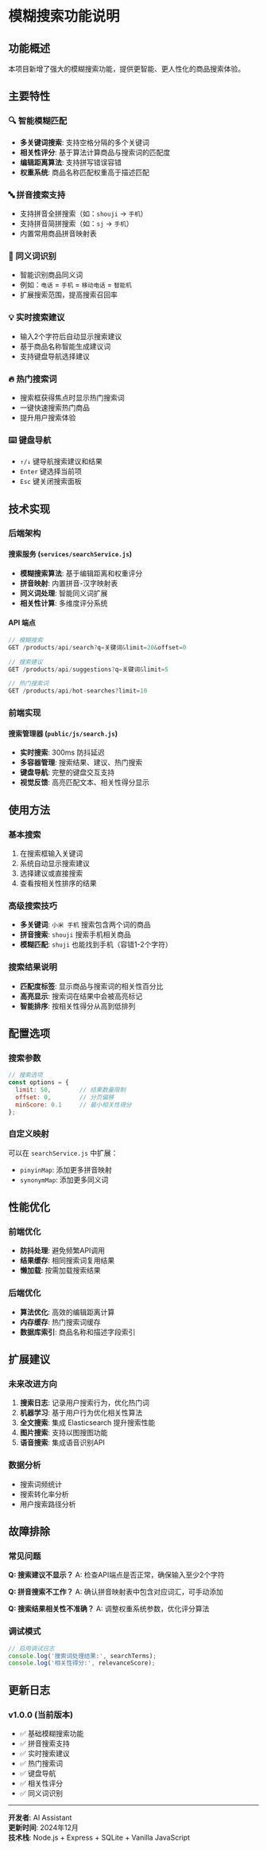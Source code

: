 # 模糊搜索功能说明

## 功能概述

本项目新增了强大的模糊搜索功能，提供更智能、更人性化的商品搜索体验。

## 主要特性

### 🔍 智能模糊匹配
- **多关键词搜索**: 支持空格分隔的多个关键词
- **相关性评分**: 基于算法计算商品与搜索词的匹配度
- **编辑距离算法**: 支持拼写错误容错
- **权重系统**: 商品名称匹配权重高于描述匹配

### 🔤 拼音搜索支持
- 支持拼音全拼搜索（如：`shouji` → `手机`）
- 支持拼音简拼搜索（如：`sj` → `手机`）
- 内置常用商品拼音映射表

### 📝 同义词识别
- 智能识别商品同义词
- 例如：`电话` = `手机` = `移动电话` = `智能机`
- 扩展搜索范围，提高搜索召回率

### 💡 实时搜索建议
- 输入2个字符后自动显示搜索建议
- 基于商品名称智能生成建议词
- 支持键盘导航选择建议

### 🔥 热门搜索词
- 搜索框获得焦点时显示热门搜索词
- 一键快速搜索热门商品
- 提升用户搜索体验

### ⌨️ 键盘导航
- `↑/↓` 键导航搜索建议和结果
- `Enter` 键选择当前项
- `Esc` 键关闭搜索面板

## 技术实现

### 后端架构

#### 搜索服务 (`services/searchService.js`)
- **模糊搜索算法**: 基于编辑距离和权重评分
- **拼音映射**: 内置拼音-汉字映射表
- **同义词处理**: 智能同义词扩展
- **相关性计算**: 多维度评分系统

#### API 端点
```javascript
// 模糊搜索
GET /products/api/search?q=关键词&limit=20&offset=0

// 搜索建议
GET /products/api/suggestions?q=关键词&limit=5

// 热门搜索词
GET /products/api/hot-searches?limit=10
```

### 前端实现

#### 搜索管理器 (`public/js/search.js`)
- **实时搜索**: 300ms 防抖延迟
- **多容器管理**: 搜索结果、建议、热门搜索
- **键盘导航**: 完整的键盘交互支持
- **视觉反馈**: 高亮匹配文本、相关性得分显示

## 使用方法

### 基本搜索
1. 在搜索框输入关键词
2. 系统自动显示搜索建议
3. 选择建议或直接搜索
4. 查看按相关性排序的结果

### 高级搜索技巧
- **多关键词**: `小米 手机` 搜索包含两个词的商品
- **拼音搜索**: `shouji` 搜索手机相关商品
- **模糊匹配**: `shuji` 也能找到手机（容错1-2个字符）

### 搜索结果说明
- **匹配度标签**: 显示商品与搜索词的相关性百分比
- **高亮显示**: 搜索词在结果中会被高亮标记
- **智能排序**: 按相关性得分从高到低排列

## 配置选项

### 搜索参数
```javascript
// 搜索选项
const options = {
  limit: 50,        // 结果数量限制
  offset: 0,        // 分页偏移
  minScore: 0.1     // 最小相关性得分
};
```

### 自定义映射
可以在 `searchService.js` 中扩展：
- `pinyinMap`: 添加更多拼音映射
- `synonymMap`: 添加更多同义词

## 性能优化

### 前端优化
- **防抖处理**: 避免频繁API调用
- **结果缓存**: 相同搜索词复用结果
- **懒加载**: 按需加载搜索结果

### 后端优化
- **算法优化**: 高效的编辑距离计算
- **内存缓存**: 热门搜索词缓存
- **数据库索引**: 商品名称和描述字段索引

## 扩展建议

### 未来改进方向
1. **搜索日志**: 记录用户搜索行为，优化热门词
2. **机器学习**: 基于用户行为优化相关性算法
3. **全文搜索**: 集成 Elasticsearch 提升搜索性能
4. **图片搜索**: 支持以图搜图功能
5. **语音搜索**: 集成语音识别API

### 数据分析
- 搜索词频统计
- 搜索转化率分析
- 用户搜索路径分析

## 故障排除

### 常见问题

**Q: 搜索建议不显示？**
A: 检查API端点是否正常，确保输入至少2个字符

**Q: 拼音搜索不工作？**
A: 确认拼音映射表中包含对应词汇，可手动添加

**Q: 搜索结果相关性不准确？**
A: 调整权重系统参数，优化评分算法

### 调试模式
```javascript
// 启用调试日志
console.log('搜索词处理结果:', searchTerms);
console.log('相关性得分:', relevanceScore);
```

## 更新日志

### v1.0.0 (当前版本)
- ✅ 基础模糊搜索功能
- ✅ 拼音搜索支持
- ✅ 实时搜索建议
- ✅ 热门搜索词
- ✅ 键盘导航
- ✅ 相关性评分
- ✅ 同义词识别

---

**开发者**: AI Assistant  
**更新时间**: 2024年12月  
**技术栈**: Node.js + Express + SQLite + Vanilla JavaScript